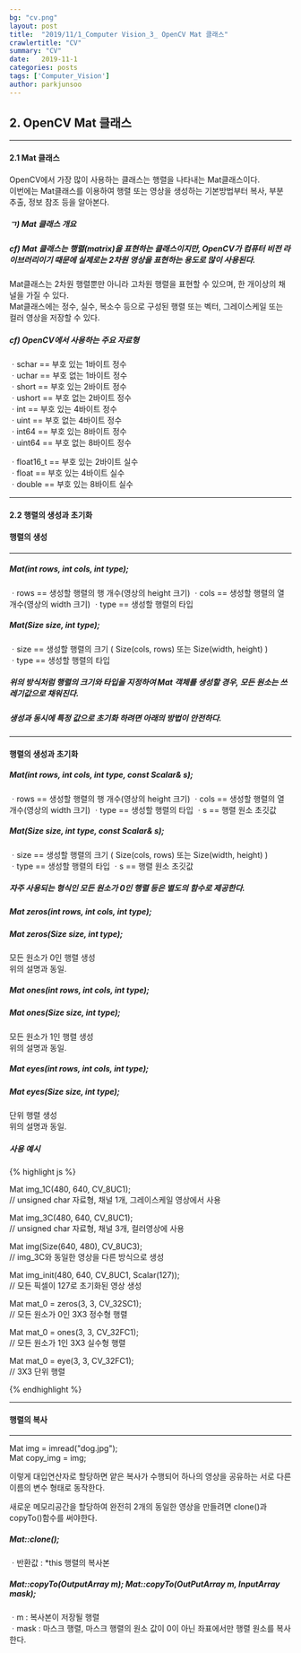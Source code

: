 ```yaml
---
bg: "cv.png"
layout: post
title:  "2019/11/1_Computer Vision_3_ OpenCV Mat 클래스"
crawlertitle: "CV"
summary: "CV"
date:   2019-11-1
categories: posts
tags: ['Computer_Vision']
author: parkjunsoo
---
```



## 2. OpenCV Mat 클래스
***

#### 2.1 Mat 클래스
OpenCV에서 가장 많이 사용하는 클래스는 행렬을 나타내는 Mat클래스이다.  
이번에는 Mat클래스를 이용하여 행렬 또는 영상을 생성하는 기본방법부터 복사, 부분 추출, 정보 참조 등을 알아본다.  


##### ㄱ) Mat 클래스 개요

##### cf) Mat 클래스는 행렬(matrix)을 표현하는 클래스이지만, OpenCV가 컴퓨터 비전 라이브러리이기 때문에 실제로는 2차원 영상을 표현하는 용도로 많이 사용된다.  

Mat클래스는 2차원 행렬뿐만 아니라 고차원 행렬을 표현할 수 있으며, 한 개이상의 채널을 가질 수 있다.  
Mat클래스에는 정수, 실수, 복소수 등으로 구성된 행렬 또는 벡터, 그레이스케일 또는 컬러 영상을 저장할 수 있다.  

##### cf) OpenCV에서 사용하는 주요 자료형  

ㆍschar == 부호 있는 1바이트 정수  
ㆍuchar == 부호 없는 1바이트 정수  
ㆍshort == 부호 있는 2바이트 정수  
ㆍushort == 부호 없는 2바이트 정수  
ㆍint == 부호 있는 4바이트 정수  
ㆍuint == 부호 없는 4바이트 정수  
ㆍint64 == 부호 있는 8바이트 정수  
ㆍuint64 == 부호 없는 8바이트 정수  

ㆍfloat16_t == 부호 있는 2바이트 실수  
ㆍfloat == 부호 있는 4바이트 실수  
ㆍdouble == 부호 있는 8바이트 실수  
***

#### 2.2 행렬의 생성과 초기화

#### 행렬의 생성
***
##### Mat(int rows, int cols, int type);
ㆍrows == 생성할 행렬의 행 개수(영상의 height 크기)
ㆍcols == 생성할 행렬의 열 개수(영상의 width 크기)
ㆍtype == 생성할 행렬의 타입

##### Mat(Size size, int type);
ㆍsize == 생성할 행렬의 크기 ( Size(cols, rows) 또는 Size(width, height) )  
ㆍtype == 생성할 행렬의 타입

##### 위의 방식처럼 행렬의 크기와 타입을 지정하여 Mat 객체를 생성할 경우, 모든 원소는 쓰레기값으로 채워진다.
##### 생성과 동시에 특정 값으로 초기화 하려면 아래의 방법이 안전하다.
***
#### 행렬의 생성과 초기화

##### Mat(int rows, int cols, int type, const Scalar& s);
ㆍrows == 생성할 행렬의 행 개수(영상의 height 크기)
ㆍcols == 생성할 행렬의 열 개수(영상의 width 크기)
ㆍtype == 생성할 행렬의 타입
ㆍs == 행렬 원소 초깃값

##### Mat(Size size, int type, const Scalar& s);
ㆍsize == 생성할 행렬의 크기 ( Size(cols, rows) 또는 Size(width, height) )  
ㆍtype == 생성할 행렬의 타입
ㆍs == 행렬 원소 초깃값

##### 자주 사용되는 형식인 모든 원소가 0인 행렬 등은 별도의 함수로 제공한다.

##### Mat zeros(int rows, int cols, int type);
##### Mat zeros(Size size, int type);  
모든 원소가 0인 행렬 생성  
위의 설명과 동일.  


##### Mat ones(int rows, int cols, int type);
##### Mat ones(Size size, int type);  
모든 원소가 1인 행렬 생성  
위의 설명과 동일.  

##### Mat eyes(int rows, int cols, int type);
##### Mat eyes(Size size, int type);  
단위 행렬 생성  
위의 설명과 동일.  

##### 사용 예시
{% highlight js %}

Mat img_1C(480, 640, CV_8UC1);  
// unsigned char 자료형, 채널 1개, 그레이스케일 영상에서 사용   

Mat img_3C(480, 640, CV_8UC1);  
// unsigned char 자료형, 채널 3개, 컬러영상에 사용

Mat img(Size(640, 480), CV_8UC3);  
// img_3C와 동일한 영상을 다른 방식으로 생성

Mat img_init(480, 640, CV_8UC1, Scalar(127));  
// 모든 픽셀이 127로 초기화된 영상 생성

Mat mat_0 = zeros(3, 3, CV_32SC1);   
// 모든 원소가 0인 3X3 정수형 행렬

Mat mat_0 = ones(3, 3, CV_32FC1);  
// 모든 원소가 1인 3X3 실수형 행렬

Mat mat_0 = eye(3, 3, CV_32FC1);  
// 3X3 단위 행렬

{% endhighlight %}
***

#### 행렬의 복사
***

Mat img = imread("dog.jpg");  
Mat copy_img = img;  

이렇게 대입연산자로 할당하면 얕은 복사가 수행되어 하나의 영상을 공유하는 서로 다른 이름의 변수 형태로 동작한다.  

새로운 메모리공간을 할당하여 완전히 2개의 동일한 영상을 만들려면 clone()과 copyTo()함수를 써야한다.  

##### Mat::clone();
ㆍ반환값 :  \*this 행렬의 복사본

##### Mat::copyTo(OutputArray m); Mat::copyTo(OutPutArray m, InputArray mask);
ㆍm : 복사본이 저장될 행렬  
ㆍmask : 마스크 행렬, 마스크 행렬의 원소 값이 0이 아닌 좌표에서만 행렬 원소를 복사한다.
